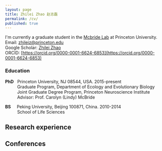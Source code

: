 ```yaml
---
layout: page
title: Zhilei Zhao 赵志磊
permalink: /cv/
published: true
---
```


I'm currently a graduate student in the [Mcbride Lab](https://mcbridelab.princeton.edu/) at Princeton University.    
Email: zhileiz@princeton.edu    
Google Scholar: [Zhilei Zhao](https://scholar.google.com/citations?user=jqFT-xoAAAAJ&hl=en)   
ORCID: [https://orcid.org/0000-0001-6624-6853](https://orcid.org/0000-0001-6624-6853)   

### Education
**PhD**	&nbsp; Princeton University, NJ 08544, USA. 2015-present    
&nbsp; &nbsp; &nbsp; &nbsp; &nbsp; Graduate Program, Department of Ecology and Evolutionary Biology    
&nbsp; &nbsp; &nbsp; &nbsp; &nbsp; Joint Graduate Degree Program, Princeton Neuroscience Institute      
&nbsp; &nbsp; &nbsp; &nbsp; &nbsp; Advisor: Prof. Carolyn (Lindy) McBride    
     
**BS** &nbsp; &nbsp; Peking University, Beijing 100871, China. 2010-2014    
&nbsp; &nbsp; &nbsp; &nbsp; &nbsp; School of Life Sciences





## Research experience

## Conferences
